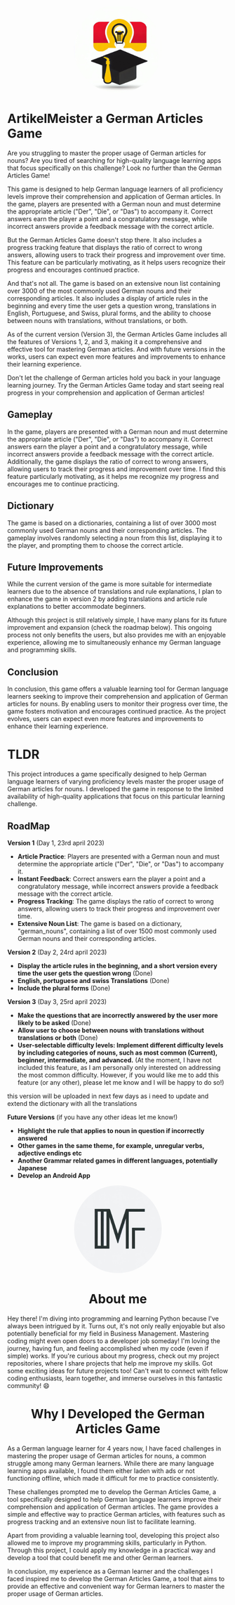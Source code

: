 
<p align="center">
  <img src="./_9af2d810-9576-41b6-8064-246bf81e4b8a.jpeg" alt="Alt text" width="200" style="border-radius: 50%;">
</p>


# ArtikelMeister a German Articles Game

Are you struggling to master the proper usage of German articles for nouns? Are you tired of searching for high-quality language learning apps that focus specifically on this challenge? Look no further than the German Articles Game!

This game is designed to help German language learners of all proficiency levels improve their comprehension and application of German articles. In the game, players are presented with a German noun and must determine the appropriate article ("Der", "Die", or "Das") to accompany it. Correct answers earn the player a point and a congratulatory message, while incorrect answers provide a feedback message with the correct article.

But the German Articles Game doesn't stop there. It also includes a progress tracking feature that displays the ratio of correct to wrong answers, allowing users to track their progress and improvement over time. This feature can be particularly motivating, as it helps users recognize their progress and encourages continued practice.

And that's not all. The game is based on an extensive noun list containing over 3000 of the most commonly used German nouns and their corresponding articles. It also includes a display of article rules in the beginning and every time the user gets a question wrong, translations in English, Portuguese, and Swiss, plural forms, and the ability to choose between nouns with translations, without translations, or both.

As of the current version (Version 3), the German Articles Game includes all the features of Versions 1, 2, and 3, making it a comprehensive and effective tool for mastering German articles. And with future versions in the works, users can expect even more features and improvements to enhance their learning experience.

Don't let the challenge of German articles hold you back in your language learning journey. Try the German Articles Game today and start seeing real progress in your comprehension and application of German articles!


## Gameplay

In the game, players are presented with a German noun and must determine the appropriate article ("Der", "Die", or "Das") to accompany it. Correct answers earn the player a point and a congratulatory message, while incorrect answers provide a feedback message with the correct article. Additionally, the game displays the ratio of correct to wrong answers, allowing users to track their progress and improvement over time. I find this feature particularly motivating, as it helps me recognize my progress and encourages me to continue practicing.

## Dictionary

The game is based on a dictionaries, containing a list of over 3000 most commonly used German nouns and their corresponding articles. The gameplay involves randomly selecting a noun from this list, displaying it to the player, and prompting them to choose the correct article.

## Future Improvements

While the current version of the game is more suitable for intermediate learners due to the absence of translations and rule explanations, I plan to enhance the game in version 2 by adding translations and article rule explanations to better accommodate beginners.

Although this project is still relatively simple, I have many plans for its future improvement and expansion (check the roadmap below). This ongoing process not only benefits the users, but also provides me with an enjoyable experience, allowing me to simultaneously enhance my German language and programming skills.

## Conclusion

In conclusion, this game offers a valuable learning tool for German language learners seeking to improve their comprehension and application of German articles for nouns. By enabling users to monitor their progress over time, the game fosters motivation and encourages continued practice. As the project evolves, users can expect even more features and improvements to enhance their learning experience.

# TLDR

This project introduces a game specifically designed to help German language learners of varying proficiency levels master the proper usage of German articles for nouns. I developed the game in response to the limited availability of high-quality applications that focus on this particular learning challenge.

## RoadMap

**Version 1** (Day 1, 23rd april 2023)

- **Article Practice**: Players are presented with a German noun and must determine the appropriate article ("Der", "Die", or "Das") to accompany it.
- **Instant Feedback**: Correct answers earn the player a point and a congratulatory message, while incorrect answers provide a feedback message with the correct article.
- **Progress Tracking**: The game displays the ratio of correct to wrong answers, allowing users to track their progress and improvement over time.
- **Extensive Noun List**: The game is based on a dictionary, "german_nouns", containing a list of over 1500 most commonly used German nouns and their corresponding articles.

**Version 2** (Day 2, 24rd april 2023)

- **Display the article rules in the beginning, and a short version every time the user gets the question wrong**  (Done)
- **English, portuguese and swiss Translations** (Done)
- **Include the plural forms** (Done)

**Version 3** (Day 3, 25rd april 2023)

- **Make the questions that are incorrectly answered by the user more likely to be asked** (Done)
- **Allow user to choose between nouns with translations without translations or both** (Done)
- **User-selectable difficulty levels: Implement different difficulty levels by including categories of nouns, such as most common (Current), beginner, intermediate, and advanced.** (At the moment, I have not included this feature, as I am personally only interested on addressing the most common difficulty. However, if you would like me to add this feature (or any other), please let me know and I will be happy to do so!)

this version will be uploaded in next few days as i need to update and extend the dictionary with all the translations

**Future Versions** (if you have any other ideas let me know!)

- **Highlight the rule that applies to noun in question if incorrectly answered**
- **Other games in the same theme, for example, unregular verbs, adjective endings etc**
- **Another Grammar related games in different languages, potentially Japanese**
- **Develop an Android App**

<p align="center">
  <img src="./_b467c087-d700-436e-85fd-86837c5c358d.jpeg" alt="Alt text" width="200" style="border-radius: 50%;">
</p>

 
 <h1 align="center">About me</h1>
 
Hey there! I'm diving into programming and learning Python because I've always been intrigued by it. Turns out, it's not only really enjoyable but also potentially beneficial for my field in Business Management. Mastering coding might even open doors to a developer job someday! I'm loving the journey, having fun, and feeling accomplished when my code (even if simple) works. If you're curious about my progress, check out my project repositories, where I share  projects that help me improve my skills. Got some exciting ideas for future projects too! Can't wait to connect with fellow coding enthusiasts, learn together, and immerse ourselves in this fantastic community! 😄


<h1 align="center">Why I Developed the German Articles Game</h1>

As a German language learner for 4 years now, I have faced challenges in mastering the proper usage of German articles for nouns, a common struggle among many German learners. While there are many language learning apps available, I found them either laden with ads or not functioning offline, which made it difficult for me to practice consistently.

These challenges prompted me to develop the German Articles Game, a tool specifically designed to help German language learners improve their comprehension and application of German articles. The game provides a simple and effective way to practice German articles, with features such as progress tracking and an extensive noun list to facilitate learning.

Apart from providing a valuable learning tool, developing this project also allowed me to improve my programming skills, particularly in Python. Through this project, I could apply my knowledge in a practical way and develop a tool that could benefit me and other German learners.

In conclusion, my experience as a German learner and the challenges I faced inspired me to develop the German Articles Game, a tool that aims to provide an effective and convenient way for German learners to master the proper usage of German articles.
